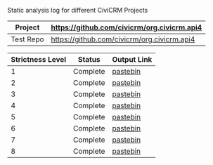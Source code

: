 Static analysis log for different CiviCRM Projects

| Project |https://github.com/civicrm/org.civicrm.api4 | 
|---|---|
| Test Repo |https://github.com/civicrm/org.civicrm.api4 | 

| Strictness Level |  Status | Output Link |
|---|---|---|
| 1 | Complete  | [pastebin](https://pastebin.com/VcRVjN3m) |
| 2 | Complete  | [pastebin](https://pastebin.com/npVRU0yc) |
| 3 | Complete  | [pastebin](https://pastebin.com/uVuZvr6H) |
| 4 | Complete  | [pastebin](https://pastebin.com/iKgVEt0m) |
| 5 | Complete  | [pastebin](https://pastebin.com/zFKTzFsf) |
| 6 | Complete  | [pastebin](https://pastebin.com/vpfSZei1) |
| 7 | Complete  | [pastebin](https://pastebin.com/SMKAFBa4) |
| 8 | Complete  | [pastebin](https://pastebin.com/Q08hSZbR) |
